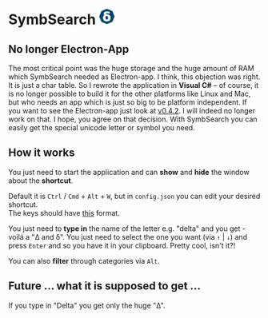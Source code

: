 # SymbSearch ![logo][logo]

## No longer Electron-App

The most critical point was the huge storage and the huge amount of RAM which SymbSearch needed as Electron-app. I think, this objection was right. It is just a char table. So I rewrote the application in **Visual C#** – of course, it is no longer possible to build it for the other platforms like Linux and Mac, but who needs an app which is just so big to be platform independent.
If you want to see the Electron-app just look at [v0.4.2]. I will indeed no longer work on that.
I hope, you agree on that decision.
With SymbSearch you can easily get the special unicode letter or symbol you need.

[v0.4.2]: https://github.com/leun4m/symbsearch/tree/v0.4.2

## How it works

You just need to start the application and can **show** and **hide** the window about the **shortcut**.

Default it is `Ctrl` / `Cmd` + `Alt` + `W`, but in `config.json` you can edit your desired shortcut.  
The keys should have [this][1] format.

You just need to **type in** the name of the letter e.g. "delta" and you get - voilá a "Δ and δ". You just need to select the one you want (via `↑` | `↓`) and press `Enter` and so you have it in your clipboard. Pretty cool, isn't it?!

You can also **filter** through categories via `Alt`.

## Future ... what it is supposed to get ...

If you type in "Delta" you get only the huge "Δ".

[logo]: https://github.com/Leun4m/symbsearch/raw/master/style/icon32.png
[1]: https://github.com/electron/electron/blob/master/docs/api/accelerator.md
